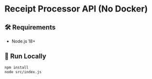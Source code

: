 # Receipt Processor API (No Docker)

## 🛠 Requirements
- Node.js 18+

## 🚀 Run Locally

```bash
npm install
node src/index.js